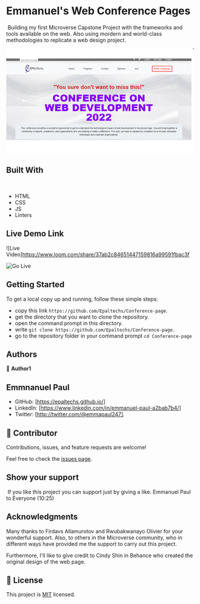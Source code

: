 # Emmanuel's Web Conference Pages
​
Building my first Microverse Capstone Project with the frameworks and tools available on the web. Also using mordern and world-class methodologies to replicate a web design project.

![](screenshot.png)
## Built With
​
- HTML 
- CSS
- JS
- Linters


## Live Demo Link

![Live Video]https://www.loom.com/share/37ab2c84651447159816a99591fbac3f

![Go Live](https://epaltechs.github.io/)
​
## Getting Started
To get a local copy up and running, follow these simple steps:

- copy this link `https://github.com/Epaltechs/Conference-page`.
- get the directory that you want to clone the repository.
- open the command prompt in this directory.
- write `git clone https://github.com/Epaltechs/Conference-page.`
- go to the repository folder in your command prompt `cd Conference-page`


## Authors
👤 **Author1**
## Emmnanuel Paul
- GitHub: [https://epaltechs.github.io/]
- LinkedIn: [https://www.linkedin.com/in/emmanuel-paul-a2bab7b4/]
- Twitter: [http://twitter.com/@emmapaul247].
​
## 🤝 Contributor


Contributions, issues, and feature requests are welcome!

Feel free to check the [issues page](https://github.com/Epaltechs/Conference-page/issues).

## Show your support
​
If you like this project you can support just by giving a like.
Emmanuel Paul to Everyone (10:25)

## Acknowledgments
Many thanks to Firdavs Allamurotov and Rwubakwanayo Olivier for your wonderful support. Also, to others in the Microverse community, who in different ways have provided me the support to carry out this project.

Furthermore, I'll like to give credit to Cindy Shin in Behance who created the original design of the web page.
## 📝 License

This project is [MIT](./MIT.md) licensed.
#
